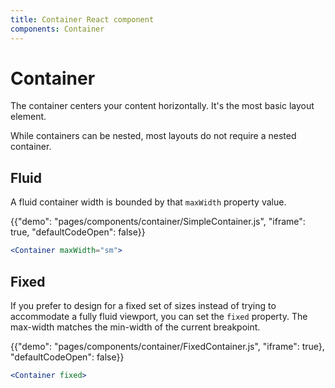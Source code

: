 ```yaml
---
title: Container React component
components: Container
---
```


# Container

<p class="description">The container centers your content horizontally. It's the most basic layout element.</p>

While containers can be nested, most layouts do not require a nested container.

## Fluid

A fluid container width is bounded by that `maxWidth` property value.

{{"demo": "pages/components/container/SimpleContainer.js", "iframe": true, "defaultCodeOpen": false}}

```jsx
<Container maxWidth="sm">
```

## Fixed

If you prefer to design for a fixed set of sizes instead of trying to accommodate a fully fluid viewport, you can set the `fixed` property.
The max-width matches the min-width of the current breakpoint.

{{"demo": "pages/components/container/FixedContainer.js", "iframe": true}, "defaultCodeOpen": false}}

```jsx
<Container fixed>
```
